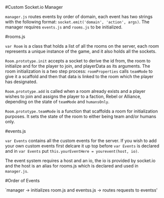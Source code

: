 #Custom Socket.io Manager

`manager.js` routes events by order of domain, each event has two strings with the following format: `socket.emit('domain', 'action', args)`.  The manager requires `events.js` and `rooms.js` to be initialized. 

#rooms.js

`var Room` is a class that holds a list of all the rooms on the server, each room represents a unique instance of the game, and it also holds all the sockets. 

`Room.prototype.init` accepts a socket to derive the id from, the room to initialize and for the player to join, and playerData as its arguments. The room initialization is a two step process: `roomProperties` calls `teamMode` to give it a scaffold and then that data is linked to the room which the player has designated. 

`Room.prototype.add` is called when a room already exists and a player wishes to join and assigns the player to a faction, Rebel or Alliance, depending on the state of `teamMode` and `humansOnly`. 

`Room.prototype.teamMode` is a function that scaffolds a room for initialization purposes. It sets the state of the room to either being team and/or humans only. 


#events.js

`var Events` contains all the custom events for the server. If you wish to add your own custom events first delcare it up top before `var Events` is declared and in `var Events` put `this.yourEventHere = yourevent(host, io)`.

The event system requires a host and an io, the io is provided by socket.io and the host is an alias for rooms.js which is declared and used in `manager.js`. 

#Order of Events

`manager -> initializes room.js and eventss.js -> routes requests to eventss' 